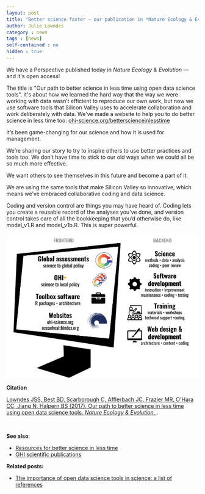 ```yaml
---
layout: post
title: "Better science faster — our publication in *Nature Ecology & Evolution*"
author: Julie Lowndes
category : news 
tags : [news]
self-contained : no
hidden : true
---
```



We have a Perspective published today in *Nature Ecology & Evolution* — and it's open access!

The title is "Our path to better science in less time using open data science tools". it's about how we learned the hard way that the way we were working with data wasn’t efficient to reproduce our own work, but now we use software tools that Silicon Valley uses to accelerate collaboration and work deliberately with data. We've made a website to help you to do better science in less time too:  [ohi-science.org/betterscienceinlesstime](http://ohi-science.org/betterscienceinlesstime)

It’s been game-changing for our science and how it is used for management. 

We’re sharing our story to try to inspire others to use better practices and tools too. We don’t have time to stick to our old ways when we could all be so much more effective. 

We want others to see themselves in this future and become a part of it. 

We are using the same tools that make Silicon Valley so innovative, which means we’ve embraced collaborative coding and data science. 

Coding and version control are things you may have heard of. Coding lets you create a reusable record of the analyses you’ve done, and version control takes care of all the bookkeeping that you’d otherwise do, like model_v1.R and model_v1b.R. This is super powerful.





![](../assets/downloads/other/open-science-graphic.png)

**Citation**  

[Lowndes JSS, Best BD, Scarborough C, Afflerbach JC, Frazier MR, O'Hara CC, Jiang N, Halpern BS (2017). Our path to better science in less time using open data science tools. *Nature Ecology & Evolution*, ](). 


<br>

**See also**: 

- [Resources for better science in less time](http://ohi-science.org/betterscienceinlesstime)  
- [OHI scientific publications](http://ohi-science.org/resources/publications/)


**Related posts:** 

- [The importance of open data science tools in science: a list of references](http://ohi-science.org/news/importance-of-open-data-science-tools)